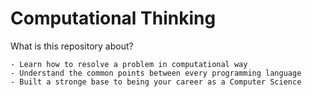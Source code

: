 # Computational Thinking

What is this repository about?

    - Learn how to resolve a problem in computational way
    - Understand the common points between every programming language
    - Built a stronge base to being your career as a Computer Science

## 